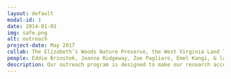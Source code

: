 ```yaml
---
layout: default
modal-id: 1
date: 2014-01-01
img: safe.png
alt: outreach
project-date: May 2017
collab: The Elizabeth’s Woods Nature Preserve, the West Virginia Land Trust, Eastwood Elementary & Van Jr. Sr. High School
people: Eddie Brzostek, Joanna Ridgeway, Zoe Pagliaro, Emel Kangi, & lab alumni, Joe Cararra & Nanette Raczka
description: Our outreach program is designed to make our research accessible to our local and regional communities, while also providing a chance for people to interact with our experiments in the field. We hold two annual outreach events designed to expose children and adults to all aspects of ecosystems science. We also help integrate ecosystem experiments into curriculum.
---
```


